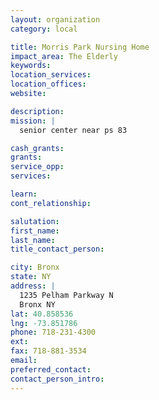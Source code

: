 ```yaml
---
layout: organization
category: local

title: Morris Park Nursing Home
impact_area: The Elderly
keywords: 
location_services: 
location_offices: 
website: 

description: 
mission: |
  senior center near ps 83

cash_grants: 
grants: 
service_opp: 
services: 

learn: 
cont_relationship: 

salutation: 
first_name: 
last_name: 
title_contact_person: 

city: Bronx
state: NY
address: |
  1235 Pelham Parkway N     
  Bronx NY 
lat: 40.858536
lng: -73.851786
phone: 718-231-4300
ext: 
fax: 718-881-3534
email: 
preferred_contact: 
contact_person_intro: 
---
```

